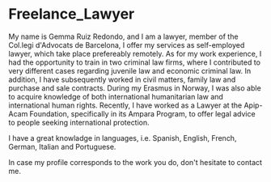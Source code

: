 # Freelance_Lawyer
My name is Gemma Ruiz Redondo, and I am a lawyer, member of the Col.legi d'Advocats de Barcelona, 
I offer my services as self-employed lawyer, which take place prefereably remotely. 
As for my work experience, I had the opportunity to train in two criminal law firms, where I contributed to very different cases regarding juvenile law and economic criminal law. In addition, I have subsequently worked in civil matters, family law and purchase and sale contracts. 
During my Erasmus in Norway, I was also able to acquire knowledge of both international humanitarian law and international human rights. 
Recently, I have worked as a Lawyer at the Apip-Acam Foundation, specifically in its Ampara Program, to offer legal advice to people seeking international protection. 

I have a great knowladge in languages, i.e. Spanish, English, French, German, Italian and Portuguese. 

In case my profile corresponds to the work you do, don't hesitate to contact me.
